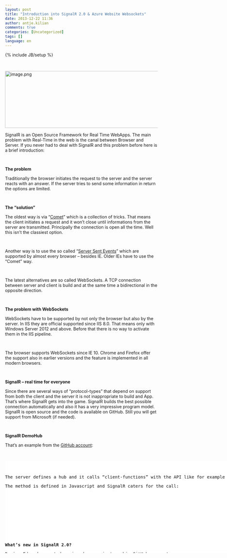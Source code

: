 ```yaml
---
layout: post
title: "Introduction into SignalR 2.0 & Azure Website Websockets"
date: 2013-12-22 11:36
author: antje.kilian
comments: true
categories: [Uncategorized]
tags: []
language: en
---
```

{% include JB/setup %}
<p>&nbsp; <p><img title="image.png" style="border-top: 0px; border-right: 0px; background-image: none; border-bottom: 0px; padding-top: 0px; padding-left: 0px; border-left: 0px; padding-right: 0px" border="0" alt="image.png" src="http://code-inside.de/blog/wp-content/uploads/image1962-570x188.png" width="570" height="188"> <p>SignalR is an Open Source Framework for Real Time WebApps. The main problem with Real-Time in the web is the canal between Browser and Server. If you never had to deal with SignalR and this problem before here is a brief introduction: <p><b></b>&nbsp; <p><b>The problem</b> <p>Traditionally the browser initiates the request to the server and the server reacts with an answer. If the server tries to send some information in return the options are limited.  <p><b></b>&nbsp; <p><b>The “solution”</b> <p>The oldest way is via “<a href="http://code-inside.de/blog/2009/10/21/howtocode-reverse-ajax-http-push-comet-kann-der-server-clients-aktiv-infomieren/">Comet</a>” which is a collection of tricks. That means the client initiates a request and it won’t close until informations from the server are transmitted. Principally the connection is open all the time. Well this isn’t the classiest option. <p>&nbsp; <p>Another way is to use the so called “<a href="http://en.wikipedia.org/wiki/Server-sent_events">Server Sent Events</a>” which are supported by almost every browser – besides IE. Older IEs have to use the “Comet” way. <p>&nbsp; <p>The latest alternatives are so called WebSockets. A TCP connection between server and client is build and at the same time a bidirectional in the opposite direction. <p><b></b>&nbsp; <p><b>The problem with WebSockets</b> <p><b></b>WebSockets have to be supported by not only the browser but also by the server. In IIS they are official supported since IIS 8.0. That means only with Windows Server 2012 and above. Before that there is no way to activate them in the IIS pipeline. <p>&nbsp; <p>The browser supports WebSockets since IE 10. Chrome and Firefox offer the support also in earlier versions and the feature is implemented in all modern browsers. <p><b></b>&nbsp; <p><b>SignalR – real time for everyone</b> <p>Since there are several ways of “protocol-types” that depend on support from both the client and the server it is not inappropriate to build and App. That’s where SignalR gets into the game. SignalR builds the best possible connection automatically and also it has a very impressive program model. SignalR is open source and the code is available on GitHub. Still you will get support from Microsoft (if needed).  <p><b></b>&nbsp; <p><b>SignalR DemoHub</b> <p>That’s an example from the <a href="https://github.com/SignalR/Samples/tree/master/Samples_2.1.0/WebApplication/Features/Hub">GitHub account</a>: <p>&nbsp;</p> <div id="scid:9D7513F9-C04C-4721-824A-2B34F0212519:2020ec71-aaa4-469c-8b63-31be99bfdbcf" class="wlWriterEditableSmartContent" style="float: none; padding-bottom: 0px; padding-top: 0px; padding-left: 0px; margin: 0px; display: inline; padding-right: 0px"><pre style=" width: 932px; height: 303px;background-color:White;overflow: auto;"><div><!--

Code highlighting produced by Actipro CodeHighlighter (freeware)
http://www.CodeHighlighter.com/

--><span style="color: #0000FF;">public</span><span style="color: #000000;"> </span><span style="color: #0000FF;">class</span><span style="color: #000000;"> DemoHub : Hub
   </span><span style="color: #800080;">2</span><span style="color: #000000;">:     {
   </span><span style="color: #800080;">3</span><span style="color: #000000;">:         </span><span style="color: #0000FF;">public</span><span style="color: #000000;"> </span><span style="color: #0000FF;">override</span><span style="color: #000000;"> Task OnConnected()
   </span><span style="color: #800080;">4</span><span style="color: #000000;">:         {
   </span><span style="color: #800080;">5</span><span style="color: #000000;">:             </span><span style="color: #0000FF;">return</span><span style="color: #000000;"> Clients.All.hubMessage(</span><span style="color: #800000;">&quot;</span><span style="color: #800000;">OnConnected </span><span style="color: #800000;">&quot;</span><span style="color: #000000;"> </span><span style="color: #000000;">+</span><span style="color: #000000;"> Context.ConnectionId);
   </span><span style="color: #800080;">6</span><span style="color: #000000;">:         }
   </span><span style="color: #800080;">7</span><span style="color: #000000;">:  
   </span><span style="color: #800080;">8</span><span style="color: #000000;">:         </span><span style="color: #0000FF;">public</span><span style="color: #000000;"> </span><span style="color: #0000FF;">override</span><span style="color: #000000;"> Task OnDisconnected()
   </span><span style="color: #800080;">9</span><span style="color: #000000;">:         {
  </span><span style="color: #800080;">10</span><span style="color: #000000;">:             </span><span style="color: #0000FF;">return</span><span style="color: #000000;"> Clients.All.hubMessage(</span><span style="color: #800000;">&quot;</span><span style="color: #800000;">OnDisconnected </span><span style="color: #800000;">&quot;</span><span style="color: #000000;"> </span><span style="color: #000000;">+</span><span style="color: #000000;"> Context.ConnectionId);
  </span><span style="color: #800080;">11</span><span style="color: #000000;">:         }
  </span><span style="color: #800080;">12</span><span style="color: #000000;">:  
  </span><span style="color: #800080;">13</span><span style="color: #000000;">:         </span><span style="color: #0000FF;">public</span><span style="color: #000000;"> </span><span style="color: #0000FF;">override</span><span style="color: #000000;"> Task OnReconnected()
  </span><span style="color: #800080;">14</span><span style="color: #000000;">:         {
  </span><span style="color: #800080;">15</span><span style="color: #000000;">:             </span><span style="color: #0000FF;">return</span><span style="color: #000000;"> Clients.Caller.hubMessage(</span><span style="color: #800000;">&quot;</span><span style="color: #800000;">OnReconnected</span><span style="color: #800000;">&quot;</span><span style="color: #000000;">);
  </span><span style="color: #800080;">16</span><span style="color: #000000;">:         }
  </span><span style="color: #800080;">17</span><span style="color: #000000;">:  
  </span><span style="color: #800080;">18</span><span style="color: #000000;">:         </span><span style="color: #0000FF;">public</span><span style="color: #000000;"> </span><span style="color: #0000FF;">void</span><span style="color: #000000;"> SendToMe(</span><span style="color: #0000FF;">string</span><span style="color: #000000;"> value)
  </span><span style="color: #800080;">19</span><span style="color: #000000;">:         {
  </span><span style="color: #800080;">20</span><span style="color: #000000;">:             Clients.Caller.hubMessage(value);
  </span><span style="color: #800080;">21</span><span style="color: #000000;">:         }
  </span><span style="color: #800080;">22</span><span style="color: #000000;">:  
  </span><span style="color: #800080;">23</span><span style="color: #000000;">:         </span><span style="color: #0000FF;">public</span><span style="color: #000000;"> </span><span style="color: #0000FF;">void</span><span style="color: #000000;"> SendToConnectionId(</span><span style="color: #0000FF;">string</span><span style="color: #000000;"> connectionId, </span><span style="color: #0000FF;">string</span><span style="color: #000000;"> value)
  </span><span style="color: #800080;">24</span><span style="color: #000000;">:         {
  </span><span style="color: #800080;">25</span><span style="color: #000000;">:             Clients.Client(connectionId).hubMessage(value);
  </span><span style="color: #800080;">26</span><span style="color: #000000;">:         }
  </span><span style="color: #800080;">27</span><span style="color: #000000;">:  
  </span><span style="color: #800080;">28</span><span style="color: #000000;">:         </span><span style="color: #0000FF;">public</span><span style="color: #000000;"> </span><span style="color: #0000FF;">void</span><span style="color: #000000;"> SendToAll(</span><span style="color: #0000FF;">string</span><span style="color: #000000;"> value)
  </span><span style="color: #800080;">29</span><span style="color: #000000;">:         {
  </span><span style="color: #800080;">30</span><span style="color: #000000;">:             Clients.All.hubMessage(value);
  </span><span style="color: #800080;">31</span><span style="color: #000000;">:         }
  </span><span style="color: #800080;">32</span><span style="color: #000000;">:  
  </span><span style="color: #800080;">33</span><span style="color: #000000;">:         </span><span style="color: #0000FF;">public</span><span style="color: #000000;"> </span><span style="color: #0000FF;">void</span><span style="color: #000000;"> SendToGroup(</span><span style="color: #0000FF;">string</span><span style="color: #000000;"> groupName, </span><span style="color: #0000FF;">string</span><span style="color: #000000;"> value)
  </span><span style="color: #800080;">34</span><span style="color: #000000;">:         {
  </span><span style="color: #800080;">35</span><span style="color: #000000;">:             Clients.Group(groupName).hubMessage(value);
  </span><span style="color: #800080;">36</span><span style="color: #000000;">:         }
  </span><span style="color: #800080;">37</span><span style="color: #000000;">:  
  </span><span style="color: #800080;">38</span><span style="color: #000000;">:         </span><span style="color: #0000FF;">public</span><span style="color: #000000;"> </span><span style="color: #0000FF;">void</span><span style="color: #000000;"> JoinGroup(</span><span style="color: #0000FF;">string</span><span style="color: #000000;"> groupName, </span><span style="color: #0000FF;">string</span><span style="color: #000000;"> connectionId)
  </span><span style="color: #800080;">39</span><span style="color: #000000;">:         {
  </span><span style="color: #800080;">40</span><span style="color: #000000;">:             </span><span style="color: #0000FF;">if</span><span style="color: #000000;"> (</span><span style="color: #0000FF;">string</span><span style="color: #000000;">.IsNullOrEmpty(connectionId))
  </span><span style="color: #800080;">41</span><span style="color: #000000;">:             {
  </span><span style="color: #800080;">42</span><span style="color: #000000;">:                 connectionId </span><span style="color: #000000;">=</span><span style="color: #000000;"> Context.ConnectionId;    
  </span><span style="color: #800080;">43</span><span style="color: #000000;">:             }
  </span><span style="color: #800080;">44</span><span style="color: #000000;">:             
  </span><span style="color: #800080;">45</span><span style="color: #000000;">:             Groups.Add(connectionId, groupName);
  </span><span style="color: #800080;">46</span><span style="color: #000000;">:             Clients.All.hubMessage(connectionId </span><span style="color: #000000;">+</span><span style="color: #000000;"> </span><span style="color: #800000;">&quot;</span><span style="color: #800000;"> joined group </span><span style="color: #800000;">&quot;</span><span style="color: #000000;"> </span><span style="color: #000000;">+</span><span style="color: #000000;"> groupName);
  </span><span style="color: #800080;">47</span><span style="color: #000000;">:         }
  </span><span style="color: #800080;">48</span><span style="color: #000000;">:  
  </span><span style="color: #800080;">49</span><span style="color: #000000;">:         </span><span style="color: #0000FF;">public</span><span style="color: #000000;"> </span><span style="color: #0000FF;">void</span><span style="color: #000000;"> LeaveGroup(</span><span style="color: #0000FF;">string</span><span style="color: #000000;"> groupName, </span><span style="color: #0000FF;">string</span><span style="color: #000000;"> connectionId)
  </span><span style="color: #800080;">50</span><span style="color: #000000;">:         {
  </span><span style="color: #800080;">51</span><span style="color: #000000;">:             </span><span style="color: #0000FF;">if</span><span style="color: #000000;"> (</span><span style="color: #0000FF;">string</span><span style="color: #000000;">.IsNullOrEmpty(connectionId))
  </span><span style="color: #800080;">52</span><span style="color: #000000;">:             {
  </span><span style="color: #800080;">53</span><span style="color: #000000;">:                 connectionId </span><span style="color: #000000;">=</span><span style="color: #000000;"> Context.ConnectionId;
  </span><span style="color: #800080;">54</span><span style="color: #000000;">:             }
  </span><span style="color: #800080;">55</span><span style="color: #000000;">:             
  </span><span style="color: #800080;">56</span><span style="color: #000000;">:             Groups.Remove(connectionId, groupName);
  </span><span style="color: #800080;">57</span><span style="color: #000000;">:             Clients.All.hubMessage(connectionId </span><span style="color: #000000;">+</span><span style="color: #000000;"> </span><span style="color: #800000;">&quot;</span><span style="color: #800000;"> left group </span><span style="color: #800000;">&quot;</span><span style="color: #000000;"> </span><span style="color: #000000;">+</span><span style="color: #000000;"> groupName);
  </span><span style="color: #800080;">58</span><span style="color: #000000;">:         }
  </span><span style="color: #800080;">59</span><span style="color: #000000;">:  
  </span><span style="color: #800080;">60</span><span style="color: #000000;">:         </span><span style="color: #0000FF;">public</span><span style="color: #000000;"> </span><span style="color: #0000FF;">void</span><span style="color: #000000;"> IncrementClientVariable()
  </span><span style="color: #800080;">61</span><span style="color: #000000;">:         {
  </span><span style="color: #800080;">62</span><span style="color: #000000;">:             Clients.Caller.counter </span><span style="color: #000000;">=</span><span style="color: #000000;"> Clients.Caller.counter </span><span style="color: #000000;">+</span><span style="color: #000000;"> </span><span style="color: #800080;">1</span><span style="color: #000000;">;
  </span><span style="color: #800080;">63</span><span style="color: #000000;">:             Clients.Caller.hubMessage(</span><span style="color: #800000;">&quot;</span><span style="color: #800000;">Incremented counter to </span><span style="color: #800000;">&quot;</span><span style="color: #000000;"> </span><span style="color: #000000;">+</span><span style="color: #000000;"> Clients.Caller.counter);
  </span><span style="color: #800080;">64</span><span style="color: #000000;">:         }
  </span><span style="color: #800080;">65</span><span style="color: #000000;">:  
  </span><span style="color: #800080;">66</span><span style="color: #000000;">:         </span><span style="color: #0000FF;">public</span><span style="color: #000000;"> </span><span style="color: #0000FF;">void</span><span style="color: #000000;"> ThrowOnVoidMethod()
  </span><span style="color: #800080;">67</span><span style="color: #000000;">:         {
  </span><span style="color: #800080;">68</span><span style="color: #000000;">:             </span><span style="color: #0000FF;">throw</span><span style="color: #000000;"> </span><span style="color: #0000FF;">new</span><span style="color: #000000;"> InvalidOperationException(</span><span style="color: #800000;">&quot;</span><span style="color: #800000;">ThrowOnVoidMethod</span><span style="color: #800000;">&quot;</span><span style="color: #000000;">);
  </span><span style="color: #800080;">69</span><span style="color: #000000;">:         }
  </span><span style="color: #800080;">70</span><span style="color: #000000;">:  
  </span><span style="color: #800080;">71</span><span style="color: #000000;">:         </span><span style="color: #0000FF;">public</span><span style="color: #000000;"> async Task ThrowOnTaskMethod()
  </span><span style="color: #800080;">72</span><span style="color: #000000;">:         {
  </span><span style="color: #800080;">73</span><span style="color: #000000;">:             await Task.Delay(TimeSpan.FromSeconds(</span><span style="color: #800080;">1</span><span style="color: #000000;">));
  </span><span style="color: #800080;">74</span><span style="color: #000000;">:             </span><span style="color: #0000FF;">throw</span><span style="color: #000000;"> </span><span style="color: #0000FF;">new</span><span style="color: #000000;"> InvalidOperationException(</span><span style="color: #800000;">&quot;</span><span style="color: #800000;">ThrowOnTaskMethod</span><span style="color: #800000;">&quot;</span><span style="color: #000000;">);
  </span><span style="color: #800080;">75</span><span style="color: #000000;">:         }
  </span><span style="color: #800080;">76</span><span style="color: #000000;">:  
  </span><span style="color: #800080;">77</span><span style="color: #000000;">:         </span><span style="color: #0000FF;">public</span><span style="color: #000000;"> </span><span style="color: #0000FF;">void</span><span style="color: #000000;"> ThrowHubException()
  </span><span style="color: #800080;">78</span><span style="color: #000000;">:         {
  </span><span style="color: #800080;">79</span><span style="color: #000000;">:             </span><span style="color: #0000FF;">throw</span><span style="color: #000000;"> </span><span style="color: #0000FF;">new</span><span style="color: #000000;"> HubException(</span><span style="color: #800000;">&quot;</span><span style="color: #800000;">ThrowHubException</span><span style="color: #800000;">&quot;</span><span style="color: #000000;">, </span><span style="color: #0000FF;">new</span><span style="color: #000000;"> { Detail </span><span style="color: #000000;">=</span><span style="color: #000000;"> </span><span style="color: #800000;">&quot;</span><span style="color: #800000;">I can provide additional error information here!</span><span style="color: #800000;">&quot;</span><span style="color: #000000;"> });
  </span><span style="color: #800080;">80</span><span style="color: #000000;">:         }
  </span><span style="color: #800080;">81</span><span style="color: #000000;">:  
  </span><span style="color: #800080;">82</span><span style="color: #000000;">:         </span><span style="color: #0000FF;">public</span><span style="color: #000000;"> </span><span style="color: #0000FF;">void</span><span style="color: #000000;"> StartBackgroundThread()
  </span><span style="color: #800080;">83</span><span style="color: #000000;">:         {
  </span><span style="color: #800080;">84</span><span style="color: #000000;">:             BackgroundThread.Enabled </span><span style="color: #000000;">=</span><span style="color: #000000;"> </span><span style="color: #0000FF;">true</span><span style="color: #000000;">;
  </span><span style="color: #800080;">85</span><span style="color: #000000;">:             BackgroundThread.SendOnPersistentConnection();
  </span><span style="color: #800080;">86</span><span style="color: #000000;">:             BackgroundThread.SendOnHub();
  </span><span style="color: #800080;">87</span><span style="color: #000000;">:         }
  </span><span style="color: #800080;">88</span><span style="color: #000000;">:  
  </span><span style="color: #800080;">89</span><span style="color: #000000;">:         </span><span style="color: #0000FF;">public</span><span style="color: #000000;"> </span><span style="color: #0000FF;">void</span><span style="color: #000000;"> StopBackgroundThread()
  </span><span style="color: #800080;">90</span><span style="color: #000000;">:         {
  </span><span style="color: #800080;">91</span><span style="color: #000000;">:             BackgroundThread.Enabled </span><span style="color: #000000;">=</span><span style="color: #000000;"> </span><span style="color: #0000FF;">false</span><span style="color: #000000;">;            
  </span><span style="color: #800080;">92</span><span style="color: #000000;">:         }
  </span><span style="color: #800080;">93</span><span style="color: #000000;">:     }</span></div></pre><!-- Code inserted with Steve Dunn's Windows Live Writer Code Formatter Plugin.  http://dunnhq.com --></div>
<p>The server defines a hub and it calls “client-functions” with the API like for example “hubMessage”. 
<p>The method is defined in Javascript and SignalR caters for the call:
<p>&nbsp;</p>
<div id="scid:9D7513F9-C04C-4721-824A-2B34F0212519:e108f28c-1838-4199-9ff8-3c89f969b86f" class="wlWriterEditableSmartContent" style="float: none; padding-bottom: 0px; padding-top: 0px; padding-left: 0px; margin: 0px; display: inline; padding-right: 0px"><pre style=" width: 932px; height: 303px;background-color:White;overflow: auto;"><div><!--

Code highlighting produced by Actipro CodeHighlighter (freeware)
http://www.CodeHighlighter.com/

--><span style="color: #000000;">   </span><span style="color: #800080;">1</span><span style="color: #000000;">: function writeError(line) {
   </span><span style="color: #800080;">2</span><span style="color: #000000;">:     var messages </span><span style="color: #000000;">=</span><span style="color: #000000;"> $(</span><span style="color: #800000;">&quot;</span><span style="color: #800000;">#messages</span><span style="color: #800000;">&quot;</span><span style="color: #000000;">);
   </span><span style="color: #800080;">3</span><span style="color: #000000;">:     messages.append(</span><span style="color: #800000;">&quot;</span><span style="color: #800000;">&lt;li style='color:red;'&gt;</span><span style="color: #800000;">&quot;</span><span style="color: #000000;"> </span><span style="color: #000000;">+</span><span style="color: #000000;"> getTimeString() </span><span style="color: #000000;">+</span><span style="color: #000000;"> </span><span style="color: #800000;">'</span><span style="color: #800000;"> </span><span style="color: #800000;">'</span><span style="color: #000000;"> </span><span style="color: #000000;">+</span><span style="color: #000000;"> line </span><span style="color: #000000;">+</span><span style="color: #000000;"> </span><span style="color: #800000;">&quot;</span><span style="color: #800000;">&lt;/li&gt;</span><span style="color: #800000;">&quot;</span><span style="color: #000000;">);
   </span><span style="color: #800080;">4</span><span style="color: #000000;">: }
   </span><span style="color: #800080;">5</span><span style="color: #000000;">:  
   </span><span style="color: #800080;">6</span><span style="color: #000000;">: function writeEvent(line) {
   </span><span style="color: #800080;">7</span><span style="color: #000000;">:     var messages </span><span style="color: #000000;">=</span><span style="color: #000000;"> $(</span><span style="color: #800000;">&quot;</span><span style="color: #800000;">#messages</span><span style="color: #800000;">&quot;</span><span style="color: #000000;">);
   </span><span style="color: #800080;">8</span><span style="color: #000000;">:     messages.append(</span><span style="color: #800000;">&quot;</span><span style="color: #800000;">&lt;li style='color:blue;'&gt;</span><span style="color: #800000;">&quot;</span><span style="color: #000000;"> </span><span style="color: #000000;">+</span><span style="color: #000000;"> getTimeString() </span><span style="color: #000000;">+</span><span style="color: #000000;"> </span><span style="color: #800000;">'</span><span style="color: #800000;"> </span><span style="color: #800000;">'</span><span style="color: #000000;"> </span><span style="color: #000000;">+</span><span style="color: #000000;"> line </span><span style="color: #000000;">+</span><span style="color: #000000;"> </span><span style="color: #800000;">&quot;</span><span style="color: #800000;">&lt;/li&gt;</span><span style="color: #800000;">&quot;</span><span style="color: #000000;">);
   </span><span style="color: #800080;">9</span><span style="color: #000000;">: }
  </span><span style="color: #800080;">10</span><span style="color: #000000;">:  
  </span><span style="color: #800080;">11</span><span style="color: #000000;">: function writeLine(line) {
  </span><span style="color: #800080;">12</span><span style="color: #000000;">:     var messages </span><span style="color: #000000;">=</span><span style="color: #000000;"> $(</span><span style="color: #800000;">&quot;</span><span style="color: #800000;">#messages</span><span style="color: #800000;">&quot;</span><span style="color: #000000;">);
  </span><span style="color: #800080;">13</span><span style="color: #000000;">:     messages.append(</span><span style="color: #800000;">&quot;</span><span style="color: #800000;">&lt;li style='color:black;'&gt;</span><span style="color: #800000;">&quot;</span><span style="color: #000000;"> </span><span style="color: #000000;">+</span><span style="color: #000000;"> getTimeString() </span><span style="color: #000000;">+</span><span style="color: #000000;"> </span><span style="color: #800000;">'</span><span style="color: #800000;"> </span><span style="color: #800000;">'</span><span style="color: #000000;"> </span><span style="color: #000000;">+</span><span style="color: #000000;"> line </span><span style="color: #000000;">+</span><span style="color: #000000;"> </span><span style="color: #800000;">&quot;</span><span style="color: #800000;">&lt;/li&gt;</span><span style="color: #800000;">&quot;</span><span style="color: #000000;">);
  </span><span style="color: #800080;">14</span><span style="color: #000000;">: }
  </span><span style="color: #800080;">15</span><span style="color: #000000;">:  
  </span><span style="color: #800080;">16</span><span style="color: #000000;">: function getTimeString() {
  </span><span style="color: #800080;">17</span><span style="color: #000000;">:     var currentTime </span><span style="color: #000000;">=</span><span style="color: #000000;"> </span><span style="color: #0000FF;">new</span><span style="color: #000000;"> Date();
  </span><span style="color: #800080;">18</span><span style="color: #000000;">:     </span><span style="color: #0000FF;">return</span><span style="color: #000000;"> currentTime.toTimeString();
  </span><span style="color: #800080;">19</span><span style="color: #000000;">: }
  </span><span style="color: #800080;">20</span><span style="color: #000000;">:  
  </span><span style="color: #800080;">21</span><span style="color: #000000;">: function printState(state) {
  </span><span style="color: #800080;">22</span><span style="color: #000000;">:     var messages </span><span style="color: #000000;">=</span><span style="color: #000000;"> $(</span><span style="color: #800000;">&quot;</span><span style="color: #800000;">#Messages</span><span style="color: #800000;">&quot;</span><span style="color: #000000;">);
  </span><span style="color: #800080;">23</span><span style="color: #000000;">:     </span><span style="color: #0000FF;">return</span><span style="color: #000000;"> [</span><span style="color: #800000;">&quot;</span><span style="color: #800000;">connecting</span><span style="color: #800000;">&quot;</span><span style="color: #000000;">, </span><span style="color: #800000;">&quot;</span><span style="color: #800000;">connected</span><span style="color: #800000;">&quot;</span><span style="color: #000000;">, </span><span style="color: #800000;">&quot;</span><span style="color: #800000;">reconnecting</span><span style="color: #800000;">&quot;</span><span style="color: #000000;">, state, </span><span style="color: #800000;">&quot;</span><span style="color: #800000;">disconnected</span><span style="color: #800000;">&quot;</span><span style="color: #000000;">][state];
  </span><span style="color: #800080;">24</span><span style="color: #000000;">: }
  </span><span style="color: #800080;">25</span><span style="color: #000000;">:  
  </span><span style="color: #800080;">26</span><span style="color: #000000;">: function getQueryVariable(variable) {
  </span><span style="color: #800080;">27</span><span style="color: #000000;">:     var query </span><span style="color: #000000;">=</span><span style="color: #000000;"> window.location.search.substring(</span><span style="color: #800080;">1</span><span style="color: #000000;">),
  </span><span style="color: #800080;">28</span><span style="color: #000000;">:         vars </span><span style="color: #000000;">=</span><span style="color: #000000;"> query.split(</span><span style="color: #800000;">&quot;</span><span style="color: #800000;">&amp;</span><span style="color: #800000;">&quot;</span><span style="color: #000000;">),
  </span><span style="color: #800080;">29</span><span style="color: #000000;">:         pair;
  </span><span style="color: #800080;">30</span><span style="color: #000000;">:     </span><span style="color: #0000FF;">for</span><span style="color: #000000;"> (var i </span><span style="color: #000000;">=</span><span style="color: #000000;"> </span><span style="color: #800080;">0</span><span style="color: #000000;">; i </span><span style="color: #000000;">&lt;</span><span style="color: #000000;"> vars.length; i</span><span style="color: #000000;">++</span><span style="color: #000000;">) {
  </span><span style="color: #800080;">31</span><span style="color: #000000;">:         pair </span><span style="color: #000000;">=</span><span style="color: #000000;"> vars[i].split(</span><span style="color: #800000;">&quot;</span><span style="color: #800000;">=</span><span style="color: #800000;">&quot;</span><span style="color: #000000;">);
  </span><span style="color: #800080;">32</span><span style="color: #000000;">:         </span><span style="color: #0000FF;">if</span><span style="color: #000000;"> (pair[</span><span style="color: #800080;">0</span><span style="color: #000000;">] </span><span style="color: #000000;">==</span><span style="color: #000000;"> variable) {
  </span><span style="color: #800080;">33</span><span style="color: #000000;">:             </span><span style="color: #0000FF;">return</span><span style="color: #000000;"> unescape(pair[</span><span style="color: #800080;">1</span><span style="color: #000000;">]);
  </span><span style="color: #800080;">34</span><span style="color: #000000;">:         }
  </span><span style="color: #800080;">35</span><span style="color: #000000;">:     }
  </span><span style="color: #800080;">36</span><span style="color: #000000;">: }
  </span><span style="color: #800080;">37</span><span style="color: #000000;">:  
  </span><span style="color: #800080;">38</span><span style="color: #000000;">: $(function () {
  </span><span style="color: #800080;">39</span><span style="color: #000000;">:     var connection </span><span style="color: #000000;">=</span><span style="color: #000000;"> $.connection.hub,
  </span><span style="color: #800080;">40</span><span style="color: #000000;">:         hub </span><span style="color: #000000;">=</span><span style="color: #000000;"> $.connection.demoHub;
  </span><span style="color: #800080;">41</span><span style="color: #000000;">:  
  </span><span style="color: #800080;">42</span><span style="color: #000000;">:     connection.logging </span><span style="color: #000000;">=</span><span style="color: #000000;"> </span><span style="color: #0000FF;">true</span><span style="color: #000000;">;
  </span><span style="color: #800080;">43</span><span style="color: #000000;">:  
  </span><span style="color: #800080;">44</span><span style="color: #000000;">:     connection.connectionSlow(function () {
  </span><span style="color: #800080;">45</span><span style="color: #000000;">:         writeEvent(</span><span style="color: #800000;">&quot;</span><span style="color: #800000;">connectionSlow</span><span style="color: #800000;">&quot;</span><span style="color: #000000;">);
  </span><span style="color: #800080;">46</span><span style="color: #000000;">:     });
  </span><span style="color: #800080;">47</span><span style="color: #000000;">:  
  </span><span style="color: #800080;">48</span><span style="color: #000000;">:     connection.disconnected(function () {
  </span><span style="color: #800080;">49</span><span style="color: #000000;">:         writeEvent(</span><span style="color: #800000;">&quot;</span><span style="color: #800000;">disconnected</span><span style="color: #800000;">&quot;</span><span style="color: #000000;">);
  </span><span style="color: #800080;">50</span><span style="color: #000000;">:     });
  </span><span style="color: #800080;">51</span><span style="color: #000000;">:  
  </span><span style="color: #800080;">52</span><span style="color: #000000;">:     connection.error(function (error) {
  </span><span style="color: #800080;">53</span><span style="color: #000000;">:         writeError(error);
  </span><span style="color: #800080;">54</span><span style="color: #000000;">:     });
  </span><span style="color: #800080;">55</span><span style="color: #000000;">:  
  </span><span style="color: #800080;">56</span><span style="color: #000000;">:     connection.reconnected(function () {
  </span><span style="color: #800080;">57</span><span style="color: #000000;">:         writeEvent(</span><span style="color: #800000;">&quot;</span><span style="color: #800000;">reconnected</span><span style="color: #800000;">&quot;</span><span style="color: #000000;">);
  </span><span style="color: #800080;">58</span><span style="color: #000000;">:     });
  </span><span style="color: #800080;">59</span><span style="color: #000000;">:  
  </span><span style="color: #800080;">60</span><span style="color: #000000;">:     connection.reconnecting(function () {
  </span><span style="color: #800080;">61</span><span style="color: #000000;">:         writeEvent(</span><span style="color: #800000;">&quot;</span><span style="color: #800000;">reconnecting</span><span style="color: #800000;">&quot;</span><span style="color: #000000;">);
  </span><span style="color: #800080;">62</span><span style="color: #000000;">:     });
  </span><span style="color: #800080;">63</span><span style="color: #000000;">:  
  </span><span style="color: #800080;">64</span><span style="color: #000000;">:     connection.starting(function () {
  </span><span style="color: #800080;">65</span><span style="color: #000000;">:         writeEvent(</span><span style="color: #800000;">&quot;</span><span style="color: #800000;">starting</span><span style="color: #800000;">&quot;</span><span style="color: #000000;">);
  </span><span style="color: #800080;">66</span><span style="color: #000000;">:     });
  </span><span style="color: #800080;">67</span><span style="color: #000000;">:  
  </span><span style="color: #800080;">68</span><span style="color: #000000;">:     connection.stateChanged(function (state) {
  </span><span style="color: #800080;">69</span><span style="color: #000000;">:         writeEvent(</span><span style="color: #800000;">&quot;</span><span style="color: #800000;">stateChanged </span><span style="color: #800000;">&quot;</span><span style="color: #000000;"> </span><span style="color: #000000;">+</span><span style="color: #000000;"> printState(state.oldState) </span><span style="color: #000000;">+</span><span style="color: #000000;"> </span><span style="color: #800000;">&quot;</span><span style="color: #800000;"> =&gt; </span><span style="color: #800000;">&quot;</span><span style="color: #000000;"> </span><span style="color: #000000;">+</span><span style="color: #000000;"> printState(state.newState));
  </span><span style="color: #800080;">70</span><span style="color: #000000;">:         var buttonIcon </span><span style="color: #000000;">=</span><span style="color: #000000;"> $(</span><span style="color: #800000;">&quot;</span><span style="color: #800000;">#startStopIcon</span><span style="color: #800000;">&quot;</span><span style="color: #000000;">);
  </span><span style="color: #800080;">71</span><span style="color: #000000;">:         var buttonText </span><span style="color: #000000;">=</span><span style="color: #000000;"> $(</span><span style="color: #800000;">&quot;</span><span style="color: #800000;">#startStopText</span><span style="color: #800000;">&quot;</span><span style="color: #000000;">);
  </span><span style="color: #800080;">72</span><span style="color: #000000;">:         </span><span style="color: #0000FF;">if</span><span style="color: #000000;"> (printState(state.newState) </span><span style="color: #000000;">==</span><span style="color: #000000;"> </span><span style="color: #800000;">&quot;</span><span style="color: #800000;">connected</span><span style="color: #800000;">&quot;</span><span style="color: #000000;">) {
  </span><span style="color: #800080;">73</span><span style="color: #000000;">:             buttonIcon.removeClass(</span><span style="color: #800000;">&quot;</span><span style="color: #800000;">glyphicon glyphicon-play</span><span style="color: #800000;">&quot;</span><span style="color: #000000;">);
  </span><span style="color: #800080;">74</span><span style="color: #000000;">:             buttonIcon.addClass(</span><span style="color: #800000;">&quot;</span><span style="color: #800000;">glyphicon glyphicon-stop</span><span style="color: #800000;">&quot;</span><span style="color: #000000;">);
  </span><span style="color: #800080;">75</span><span style="color: #000000;">:             buttonText.text(</span><span style="color: #800000;">&quot;</span><span style="color: #800000;">Stop Connection</span><span style="color: #800000;">&quot;</span><span style="color: #000000;">);
  </span><span style="color: #800080;">76</span><span style="color: #000000;">:         } </span><span style="color: #0000FF;">else</span><span style="color: #000000;"> </span><span style="color: #0000FF;">if</span><span style="color: #000000;"> (printState(state.newState) </span><span style="color: #000000;">==</span><span style="color: #000000;"> </span><span style="color: #800000;">&quot;</span><span style="color: #800000;">disconnected</span><span style="color: #800000;">&quot;</span><span style="color: #000000;">) {
  </span><span style="color: #800080;">77</span><span style="color: #000000;">:             buttonIcon.removeClass(</span><span style="color: #800000;">&quot;</span><span style="color: #800000;">glyphicon glyphicon-stop</span><span style="color: #800000;">&quot;</span><span style="color: #000000;">);
  </span><span style="color: #800080;">78</span><span style="color: #000000;">:             buttonIcon.addClass(</span><span style="color: #800000;">&quot;</span><span style="color: #800000;">glyphicon glyphicon-play</span><span style="color: #800000;">&quot;</span><span style="color: #000000;">);
  </span><span style="color: #800080;">79</span><span style="color: #000000;">:             buttonText.text(</span><span style="color: #800000;">&quot;</span><span style="color: #800000;">Start Connection</span><span style="color: #800000;">&quot;</span><span style="color: #000000;">);
  </span><span style="color: #800080;">80</span><span style="color: #000000;">:         }
  </span><span style="color: #800080;">81</span><span style="color: #000000;">:     });
  </span><span style="color: #800080;">82</span><span style="color: #000000;">:  
  </span><span style="color: #800080;">83</span><span style="color: #000000;">:     hub.client.hubMessage </span><span style="color: #000000;">=</span><span style="color: #000000;"> function (data) {
  </span><span style="color: #800080;">84</span><span style="color: #000000;">:         writeLine(</span><span style="color: #800000;">&quot;</span><span style="color: #800000;">hubMessage: </span><span style="color: #800000;">&quot;</span><span style="color: #000000;"> </span><span style="color: #000000;">+</span><span style="color: #000000;"> data);
  </span><span style="color: #800080;">85</span><span style="color: #000000;">:     }
  </span><span style="color: #800080;">86</span><span style="color: #000000;">:  
  </span><span style="color: #800080;">87</span><span style="color: #000000;">:     $(</span><span style="color: #800000;">&quot;</span><span style="color: #800000;">#startStop</span><span style="color: #800000;">&quot;</span><span style="color: #000000;">).click(function () {
  </span><span style="color: #800080;">88</span><span style="color: #000000;">:         </span><span style="color: #0000FF;">if</span><span style="color: #000000;"> (printState(connection.state) </span><span style="color: #000000;">==</span><span style="color: #000000;"> </span><span style="color: #800000;">&quot;</span><span style="color: #800000;">connected</span><span style="color: #800000;">&quot;</span><span style="color: #000000;">) {
  </span><span style="color: #800080;">89</span><span style="color: #000000;">:             connection.stop();
  </span><span style="color: #800080;">90</span><span style="color: #000000;">:         } </span><span style="color: #0000FF;">else</span><span style="color: #000000;"> </span><span style="color: #0000FF;">if</span><span style="color: #000000;"> (printState(connection.state) </span><span style="color: #000000;">==</span><span style="color: #000000;"> </span><span style="color: #800000;">&quot;</span><span style="color: #800000;">disconnected</span><span style="color: #800000;">&quot;</span><span style="color: #000000;">) {
  </span><span style="color: #800080;">91</span><span style="color: #000000;">:             var activeTransport </span><span style="color: #000000;">=</span><span style="color: #000000;"> getQueryVariable(</span><span style="color: #800000;">&quot;</span><span style="color: #800000;">transport</span><span style="color: #800000;">&quot;</span><span style="color: #000000;">) </span><span style="color: #000000;">||</span><span style="color: #000000;"> </span><span style="color: #800000;">&quot;</span><span style="color: #800000;">auto</span><span style="color: #800000;">&quot;</span><span style="color: #000000;">;
  </span><span style="color: #800080;">92</span><span style="color: #000000;">:             connection.start({ transport: activeTransport })
  </span><span style="color: #800080;">93</span><span style="color: #000000;">:             .done(function () {
  </span><span style="color: #800080;">94</span><span style="color: #000000;">:                 writeLine(</span><span style="color: #800000;">&quot;</span><span style="color: #800000;">connection started. Id=</span><span style="color: #800000;">&quot;</span><span style="color: #000000;"> </span><span style="color: #000000;">+</span><span style="color: #000000;"> connection.id </span><span style="color: #000000;">+</span><span style="color: #000000;"> </span><span style="color: #800000;">&quot;</span><span style="color: #800000;">. Transport=</span><span style="color: #800000;">&quot;</span><span style="color: #000000;"> </span><span style="color: #000000;">+</span><span style="color: #000000;"> connection.transport.name);
  </span><span style="color: #800080;">95</span><span style="color: #000000;">:             })
  </span><span style="color: #800080;">96</span><span style="color: #000000;">:             .fail(function (error) {
  </span><span style="color: #800080;">97</span><span style="color: #000000;">:                 writeError(error);
  </span><span style="color: #800080;">98</span><span style="color: #000000;">:             });
  </span><span style="color: #800080;">99</span><span style="color: #000000;">:         }
 </span><span style="color: #800080;">100</span><span style="color: #000000;">:     });
 </span><span style="color: #800080;">101</span><span style="color: #000000;">:  
 </span><span style="color: #800080;">102</span><span style="color: #000000;">:     $(</span><span style="color: #800000;">&quot;</span><span style="color: #800000;">#sendToMe</span><span style="color: #800000;">&quot;</span><span style="color: #000000;">).click(function () {
 </span><span style="color: #800080;">103</span><span style="color: #000000;">:         hub.server.sendToMe($(</span><span style="color: #800000;">&quot;</span><span style="color: #800000;">#message</span><span style="color: #800000;">&quot;</span><span style="color: #000000;">).val());
 </span><span style="color: #800080;">104</span><span style="color: #000000;">:     });
 </span><span style="color: #800080;">105</span><span style="color: #000000;">:  
 </span><span style="color: #800080;">106</span><span style="color: #000000;">:     $(</span><span style="color: #800000;">&quot;</span><span style="color: #800000;">#sendToConnectionId</span><span style="color: #800000;">&quot;</span><span style="color: #000000;">).click(function () {
 </span><span style="color: #800080;">107</span><span style="color: #000000;">:         hub.server.sendToConnectionId($(</span><span style="color: #800000;">&quot;</span><span style="color: #800000;">#connectionId</span><span style="color: #800000;">&quot;</span><span style="color: #000000;">).val(), $(</span><span style="color: #800000;">&quot;</span><span style="color: #800000;">#message</span><span style="color: #800000;">&quot;</span><span style="color: #000000;">).val());
 </span><span style="color: #800080;">108</span><span style="color: #000000;">:     });
 </span><span style="color: #800080;">109</span><span style="color: #000000;">:  
 </span><span style="color: #800080;">110</span><span style="color: #000000;">:     $(</span><span style="color: #800000;">&quot;</span><span style="color: #800000;">#sendBroadcast</span><span style="color: #800000;">&quot;</span><span style="color: #000000;">).click(function () {
 </span><span style="color: #800080;">111</span><span style="color: #000000;">:         hub.server.sendToAll($(</span><span style="color: #800000;">&quot;</span><span style="color: #800000;">#message</span><span style="color: #800000;">&quot;</span><span style="color: #000000;">).val());
 </span><span style="color: #800080;">112</span><span style="color: #000000;">:     });
 </span><span style="color: #800080;">113</span><span style="color: #000000;">:  
 </span><span style="color: #800080;">114</span><span style="color: #000000;">:     $(</span><span style="color: #800000;">&quot;</span><span style="color: #800000;">#sendToGroup</span><span style="color: #800000;">&quot;</span><span style="color: #000000;">).click(function () {
 </span><span style="color: #800080;">115</span><span style="color: #000000;">:         hub.server.sendToGroup($(</span><span style="color: #800000;">&quot;</span><span style="color: #800000;">#groupName</span><span style="color: #800000;">&quot;</span><span style="color: #000000;">).val(), $(</span><span style="color: #800000;">&quot;</span><span style="color: #800000;">#message</span><span style="color: #800000;">&quot;</span><span style="color: #000000;">).val());
 </span><span style="color: #800080;">116</span><span style="color: #000000;">:     });
 </span><span style="color: #800080;">117</span><span style="color: #000000;">:  
 </span><span style="color: #800080;">118</span><span style="color: #000000;">:     $(</span><span style="color: #800000;">&quot;</span><span style="color: #800000;">#joinGroup</span><span style="color: #800000;">&quot;</span><span style="color: #000000;">).click(function () {
 </span><span style="color: #800080;">119</span><span style="color: #000000;">:         hub.server.joinGroup($(</span><span style="color: #800000;">&quot;</span><span style="color: #800000;">#groupName</span><span style="color: #800000;">&quot;</span><span style="color: #000000;">).val(), $(</span><span style="color: #800000;">&quot;</span><span style="color: #800000;">#connectionId</span><span style="color: #800000;">&quot;</span><span style="color: #000000;">).val());
 </span><span style="color: #800080;">120</span><span style="color: #000000;">:     });
 </span><span style="color: #800080;">121</span><span style="color: #000000;">:  
 </span><span style="color: #800080;">122</span><span style="color: #000000;">:     $(</span><span style="color: #800000;">&quot;</span><span style="color: #800000;">#leaveGroup</span><span style="color: #800000;">&quot;</span><span style="color: #000000;">).click(function () {
 </span><span style="color: #800080;">123</span><span style="color: #000000;">:         hub.server.leaveGroup($(</span><span style="color: #800000;">&quot;</span><span style="color: #800000;">#groupName</span><span style="color: #800000;">&quot;</span><span style="color: #000000;">).val(), $(</span><span style="color: #800000;">&quot;</span><span style="color: #800000;">#connectionId</span><span style="color: #800000;">&quot;</span><span style="color: #000000;">).val());
 </span><span style="color: #800080;">124</span><span style="color: #000000;">:     });
 </span><span style="color: #800080;">125</span><span style="color: #000000;">:  
 </span><span style="color: #800080;">126</span><span style="color: #000000;">:     $(</span><span style="color: #800000;">&quot;</span><span style="color: #800000;">#clientVariable</span><span style="color: #800000;">&quot;</span><span style="color: #000000;">).click(function () {
 </span><span style="color: #800080;">127</span><span style="color: #000000;">:         </span><span style="color: #0000FF;">if</span><span style="color: #000000;"> (</span><span style="color: #000000;">!</span><span style="color: #000000;">hub.state.counter) {
 </span><span style="color: #800080;">128</span><span style="color: #000000;">:             hub.state.counter </span><span style="color: #000000;">=</span><span style="color: #000000;"> </span><span style="color: #800080;">0</span><span style="color: #000000;">;
 </span><span style="color: #800080;">129</span><span style="color: #000000;">:         }
 </span><span style="color: #800080;">130</span><span style="color: #000000;">:         hub.server.incrementClientVariable();
 </span><span style="color: #800080;">131</span><span style="color: #000000;">:     });
 </span><span style="color: #800080;">132</span><span style="color: #000000;">:  
 </span><span style="color: #800080;">133</span><span style="color: #000000;">:     $(</span><span style="color: #800000;">&quot;</span><span style="color: #800000;">#throwOnVoidMethod</span><span style="color: #800000;">&quot;</span><span style="color: #000000;">).click(function () {
 </span><span style="color: #800080;">134</span><span style="color: #000000;">:         hub.server.throwOnVoidMethod()
 </span><span style="color: #800080;">135</span><span style="color: #000000;">:         .done(function (value) {
 </span><span style="color: #800080;">136</span><span style="color: #000000;">:             writeLine(result);
 </span><span style="color: #800080;">137</span><span style="color: #000000;">:         })
 </span><span style="color: #800080;">138</span><span style="color: #000000;">:         .fail(function (error) {
 </span><span style="color: #800080;">139</span><span style="color: #000000;">:             writeError(error);
 </span><span style="color: #800080;">140</span><span style="color: #000000;">:         });
 </span><span style="color: #800080;">141</span><span style="color: #000000;">:     });
 </span><span style="color: #800080;">142</span><span style="color: #000000;">:  
 </span><span style="color: #800080;">143</span><span style="color: #000000;">:     $(</span><span style="color: #800000;">&quot;</span><span style="color: #800000;">#throwOnTaskMethod</span><span style="color: #800000;">&quot;</span><span style="color: #000000;">).click(function () {
 </span><span style="color: #800080;">144</span><span style="color: #000000;">:         hub.server.throwOnTaskMethod()
 </span><span style="color: #800080;">145</span><span style="color: #000000;">:         .done(function (value) {
 </span><span style="color: #800080;">146</span><span style="color: #000000;">:             writeLine(result);
 </span><span style="color: #800080;">147</span><span style="color: #000000;">:         })
 </span><span style="color: #800080;">148</span><span style="color: #000000;">:         .fail(function (error) {
 </span><span style="color: #800080;">149</span><span style="color: #000000;">:             writeError(error);
 </span><span style="color: #800080;">150</span><span style="color: #000000;">:         });
 </span><span style="color: #800080;">151</span><span style="color: #000000;">:     });
 </span><span style="color: #800080;">152</span><span style="color: #000000;">:  
 </span><span style="color: #800080;">153</span><span style="color: #000000;">:     $(</span><span style="color: #800000;">&quot;</span><span style="color: #800000;">#throwHubException</span><span style="color: #800000;">&quot;</span><span style="color: #000000;">).click(function () {
 </span><span style="color: #800080;">154</span><span style="color: #000000;">:         hub.server.throwHubException()
 </span><span style="color: #800080;">155</span><span style="color: #000000;">:         .done(function (value) {
 </span><span style="color: #800080;">156</span><span style="color: #000000;">:             writeLine(result);
 </span><span style="color: #800080;">157</span><span style="color: #000000;">:         })
 </span><span style="color: #800080;">158</span><span style="color: #000000;">:         .fail(function (error) {
 </span><span style="color: #800080;">159</span><span style="color: #000000;">:             writeError(error.message </span><span style="color: #000000;">+</span><span style="color: #000000;"> </span><span style="color: #800000;">&quot;</span><span style="color: #800000;">&lt;pre&gt;</span><span style="color: #800000;">&quot;</span><span style="color: #000000;"> </span><span style="color: #000000;">+</span><span style="color: #000000;"> connection.json.stringify(error.data) </span><span style="color: #000000;">+</span><span style="color: #000000;"> </span><span style="color: #800000;">&quot;</span><span style="color: #800000;">&lt;/pre&gt;</span><span style="color: #800000;">&quot;</span><span style="color: #000000;">);
 </span><span style="color: #800080;">160</span><span style="color: #000000;">:         });
 </span><span style="color: #800080;">161</span><span style="color: #000000;">:     });
 </span><span style="color: #800080;">162</span><span style="color: #000000;">: });</span></div></pre><!-- Code inserted with Steve Dunn's Windows Live Writer Code Formatter Plugin.  http://dunnhq.com --></div>
<p>&nbsp; <p><b></b>
<p><b>What’s new in SignalR 2.0?</b>
<p>Damian Edwards created a <a href="https://github.com/DamianEdwards/SignalR-2.x-demo">nice demo project on his GitHub account</a>:
<p><img title="image" border="0" alt="image" src="http://code-inside.de/blog/wp-content/uploads/image1963.png" width="589" height="405">
<p><b></b>&nbsp; <p><b>Azure Websites &amp; Websockets</b>
<p>Since about a month <a href="http://blogs.msdn.com/b/windowsazure/archive/2013/11/14/introduction-to-websockets-on-windows-azure-web-sites.aspx">Azue Websites support Websockets</a> as well. In default mode the websocket support is deactivated. You can change the settings in the Azure management portal:
<p>&nbsp; <p><img title="image" style="border-top: 0px; border-right: 0px; background-image: none; border-bottom: 0px; padding-top: 0px; padding-left: 0px; border-left: 0px; padding-right: 0px" border="0" alt="image" src="http://code-inside.de/blog/wp-content/uploads/image_thumb1100.png" width="436" height="236">
<p>If you run the SignalR demo application without the websocket support that’s what the traffic looks like:
<p>&nbsp; <p><img title="image" border="0" alt="image" src="http://code-inside.de/blog/wp-content/uploads/image_thumb1101.png" width="567" height="118">
<p>&nbsp; <p>And with the support:
<p><img title="image" border="0" alt="image" src="http://code-inside.de/blog/wp-content/uploads/image_thumb1102.png" width="588" height="172">
<p>What’s great on SignalR: the “transportation way” is unappealing because SignalR takes care of this for you so you can concentrate on the main functionalities. 
<p><b></b>&nbsp; <p><b>SignalR Resources</b>
<p>For more informations follow these links:
<p>- <a href="http://www.asp.net/signalr/overview/signalr-20">ASP.NET SignalR Tutorial</a>
<p>- <a href="https://jabbr.net/#/rooms/signalr">SignalR “JabbR” room</a> . Chat (build with SignalR) where the developers often hang out
<p>- <a href="https://github.com/SignalR/">SignalR Account on GitHub</a>
<p>This <a href="http://vimeo.com/68383353">video</a> by two of the main developers of SignalR is very impressive:
